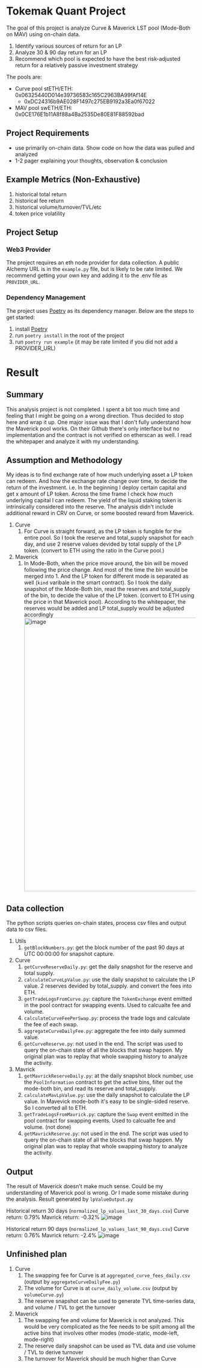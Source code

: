# Tokemak Quant Project

The goal of this project is analyze Curve & Maverick LST pool (Mode-Both on MAV) using on-chain data.

1. Identify various sources of return for an LP
2. Analyze 30 & 90 day return for an LP
3. Recommend which pool is expected to have the best risk-adjusted return for a relatively passive investment strategy

The pools are:

- Curve pool stETH/ETH: 0x06325440D014e39736583c165C2963BA99fAf14E
  - 0xDC24316b9AE028F1497c275EB9192a3Ea0f67022
- MAV pool swETH/ETH: 0x0CE176E1b11A8f88a4Ba2535De80E81F88592bad

## Project Requirements

- use primarily on-chain data. Show code on how the data was pulled and analyzed
- 1-2 pager explaining your thoughts, observation & conclusion

## Example Metrics (Non-Exhaustive)

1. historical total return
2. historical fee return
3. historical volume/turnover/TVL/etc
4. token price volatility

## Project Setup

### Web3 Provider

The project requires an eth node provider for data collection. A public Alchemy URL is in the `example.py` file, but is likely to be rate limited. We recommend getting your own key and adding it to the .env file as `PROVIDER_URL`.

### Dependency Management

The project uses [Poetry](https://python-poetry.org/) as its dependency manager. Below are the steps to get started:

1. install [Poetry](https://python-poetry.org/docs/#installation)
2. run `poetry install` in the root of the project
3. run `poetry run example` (it may be rate limited if you did not add a PROVIDER_URL)

# Result

## Summary
   This analysis project is not completed. I spent a bit too much time and feeling that I might be going on a wrong direction. Thus decided to stop here and wrap it up. One major issue was that I don't fully understand how the Maverick pool works. On their Github there's only interface but no implementation and the contract is not verified on etherscan as well. I read the whitepaper and analyze it with my understanding.
## Assumption and Methodology
   My ideas is to find exchange rate of how much underlying asset a LP token can redeem. And how the exchange rate change over time, to decide the return of the investment. i.e. In the beginning I deploy certain capital and get x amount of LP token. Across the time frame I check how much underlying capital I can redeem. The yield of the liquid staking token is intrinsically considered into the reserve. The analysis didn't include additional reward in CRV on Curve, or some boosted reward from Maverick.

   1. Curve
      1. For Curve is straight forward, as the LP token is fungible for the entire pool. So I took the reserve and total_supply snapshot for each day, and use 2 reserve values devided by total supply of the LP token. (convert to ETH using the ratio in the Curve pool.)
   2. Maverick
      1. In Mode-Both, when the price move around, the bin will be moved following the price change. And most of the time the bin would be merged into 1. And the LP token for different mode is separated as well (`kind` varibale in the smart contract). So I took the daily snapshot of the Mode-Both bin, read the reserves and total_supply of the bin, to decide the value of the LP token. (convert to ETH using the price in that Maverick pool). According to the whitepaper, the reserves would be added and LP total_supply would be adjusted accordingly
         <img width="725" alt="image" src="https://github.com/hcheng826/tokemak-quant-project/assets/23033847/3fc5921c-c5df-4d5f-b35e-1b417f0bdabe">


## Data collection
   The python scripts queries on-chain states, process csv files and output data to csv files.

   1. Utils
      1. `getBlockNumbers.py`: get the block number of the past 90 days at UTC 00:00:00 for snapshot capture.
   2. Curve
      1. `getCurveReserveDaily.py`: get the daily snapshot for the reserve and total supply.
      2. `calculateCurveLpValue.py`: use the daily snapshot to calculate the LP value. 2 reserves devided by total_supply. and convert the fees into ETH.
      3. `getTradeLogsFromCurve.py`: capture the `TokenExchange` event emitted in the pool contract for swapping events. Used to calcualte fee and volume.
      4. `calculateCurveFeePerSwap.py`: process the trade logs and calculate the fee of each swap.
      5. `aggregateCurveDailyFee.py`: aggregate the fee into daily summed value.
      6. `getCurveReserve.py`: not used in the end. The script was used to query the on-chain state of all the blocks that swap happen. My original plan was to replay that whole swapping history to analyze the activity.
   3. Mavrick
      1. `getMavrickReserveDaily.py`: at the daily snapshot block number, use the `PoolInformation` contract to get the active bins, filter out the mode-both bin, and read its reserve and total_supply.
      2. `calculateMavLpValue.py`: use the daily snapshot to calculate the LP value. In Mavevick mode-both it's easy to be single-sided reserve. So I converted all to ETH.
      3. `getTradeLogsFromMavrick.py`: capture the `Swap` event emitted in the pool contract for swapping events. Used to calcualte fee and volume. (not done)
      4. `getMavrickReserve.py`: not used in the end. The script was used to query the on-chain state of all the blocks that swap happen. My original plan was to replay that whole swapping history to analyze the activity.

## Output
   The result of Maverick doesn't make much sense. Could be my understanding of Maverick pool is wrong. Or I made some mistake during the analysis. Result generated by `lpValueOutput.py`

   Historical return 30 days (`normalized_lp_values_last_30_days.csv`)
   Curve return: 0.79%
   Mavrick return: -0.32%
   ![image](https://github.com/hcheng826/tokemak-quant-project/assets/23033847/019d440e-f611-4f39-80fb-d17825d9c75c)

   Historical return 90 days (`normalized_lp_values_last_90_days.csv`)
   Curve return: 0.76%
   Mavrick return: -2.4%
   ![image](https://github.com/hcheng826/tokemak-quant-project/assets/23033847/b2c57ffa-41a2-430c-97a7-014d5f36fc0a)


## Unfinished plan
   1. Curve
      1. The swapping fee for Curve is at `aggregated_curve_fees_daily.csv` (output by `aggregateCurveDailyFee.py`)
      2. The volume for Curve is at `curve_daily_volume.csv` (output by `volumeCurve.py`)
      3. The reserve snapshot can be used to generate TVL time-series data, and volume / TVL to get the turnover
   2. Maverick
      1. The swapping fee and volume for Maverick is not analyzed. This would be very complicated as the fee needs to be spilt among all the active bins that involves other modes (mode-static, mode-left, mode-right)
      2. The reserve daily snapshot can be used as TVL data and use volume / TVL to derive turnover
      3. The turnover for Maverick should be much higher than Curve
